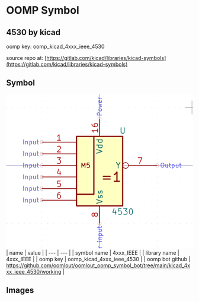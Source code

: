 # OOMP Symbol  
## 4530  by kicad  
  
oomp key: oomp_kicad_4xxx_ieee_4530  
  
source repo at: [https://gitlab.com/kicad/libraries/kicad-symbols](https://gitlab.com/kicad/libraries/kicad-symbols)  
## Symbol  
  
[![working.png](working_600.png)](working.png)  
| name | value | 
| --- | --- | 
| symbol name | 4xxx_IEEE | 
| library name | 4xxx_IEEE | 
| oomp key | oomp_kicad_4xxx_ieee_4530 | 
| oomp bot github | https://github.com/oomlout/oomlout_oomp_symbol_bot/tree/main/kicad_4xxx_ieee_4530/working | 
## Images  
